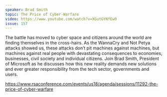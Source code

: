 ```yaml
---
speaker: Brad Smith
topic: The Price of Cyber-Warfare
video: https://www.youtube.com/watch?v=XGutGYNfEw0
issue: 157
---
```


The battle has moved to cyber space and citizens around the world are finding themselves in the cross-hairs. As the WannaCry and Not Petya attacks showed us, these attacks don’t pit machines against machines, but machines against real people with devastating consequences to economies, businesses, civil society and individual citizens. Join Brad Smith, President of Microsoft as he discusses how this new reality demands new solutions and ever greater responsibility from the tech sector, governments and users.

https://www.rsaconference.com/events/us18/agenda/sessions/11292-the-price-of-cyber-warfare

